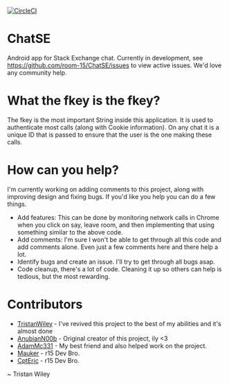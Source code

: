 [![CircleCI](https://circleci.com/gh/room-15/ChatSE/tree/master.svg?style=shield)](https://circleci.com/gh/room-15/ChatSE/tree/master)

# ChatSE

Android app for Stack Exchange chat. Currently in development, see https://github.com/room-15/ChatSE/issues to view active issues. We'd love any community help.

# What the fkey is the fkey?

The fkey is the most important String inside this application. It is used to authenticate most calls (along with Cookie information). On any chat it is a unique ID that is passed to ensure that the user is the one making these calls.

# How can you help?
  
 I'm currently working on adding comments to this project, along with improving design and fixing bugs. If you'd like you help you can do a few things.
 
  - Add features: This can be done by monitoring network calls in Chrome when you click on say, leave room, and then implementing that using something similar to the above code.
  - Add comments: I'm sure I won't be able to get through all this code and add comments alone. Even just a few comments here and there help a lot.
  - Identify bugs and create an issue. I'll try to get through all bugs asap.
  - Code cleanup, there's a lot of code. Cleaning it up so others can help is tedious, but the most rewarding.
  
# Contributors
  - [TristanWiley](https://github.com/TristanWiley) - I've revived this project to the best of my abilities and it's almost done
  - [AnubianN00b](https://github.com/AnubianN00b) - Original creator of this project, ily <3
  - [AdamMc331](https://github.com/AdamMc331) - My best friend and also helped work on the project.
  - [Mauker](https://github.com/Mauker1) - r15 Dev Bro.
  - [CptEric](https://github.com/tryadelion) - r15 Dev Bro.
  
~ Tristan Wiley
      

